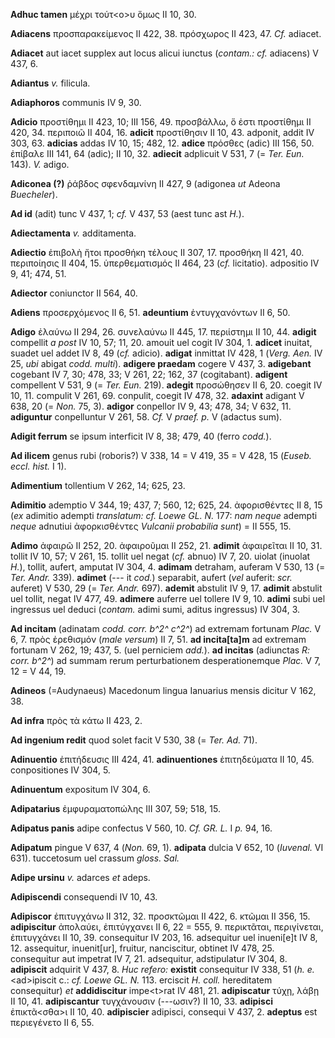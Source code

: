 **Adhuc tamen** μέχρι τούτ\<ο\>υ ὅμως II 10, 30.

**Adiacens** προσπαρακείμενος II 422, 38. πρόσχωρος II 423, 47. *Cf.*
adiacet.

**Adiacet** aut iacet supplex aut locus alicui iunctus (*contam.: cf.*
adiacens) V 437, 6.

**Adiantus** *v.* filicula.

**Adiaphoros** communis IV 9, 30.

**Adicio** προστίθημι II 423, 10; III 156, 49. προσβάλλω, ὅ ἐστι
προστίθημι II 420, 34. περιποιῶ II 404, 16. **adicit** προστίθησιν II
10, 43. adponit, addit IV 303, 63. **adicias** addas IV 10, 15; 482, 12.
**adice** πρόσθες (adic) III 156, 50. ἐπίβαλε III 141, 64 (adic); II 10,
32. **adiecit** adplicuit V 531, 7 (= *Ter. Eun.* 143). *V.* adigo.

**Adiconea (?)** ῥάβδος σφενδαμνίνη II 427, 9 (adigonea *ut* Adeona
*Buecheler*).

**Ad id** (adit) tunc V 437, 1; *cf.* V 437, 53 (aest tunc ast *H.*).

**Adiectamenta** *v.* additamenta.

**Adiectio** ἐπιβολὴ ἤτοι προσθήκη τέλους II 307, 17. προσθήκη II 421,
40. περιποίησις II 404, 15. ὑπερθεματισμός II 464, 23 (*cf.* licitatio).
adpositio IV 9, 41; 474, 51.

**Adiector** coniunctor II 564, 40.

**Adiens** προσερχόμενος II 6, 51. **adeuntium** ἐντυγχανόντων II 6, 50.

**Adigo** ἐλαύνω II 294, 26. συνελαύνω II 445, 17. περιίστημι II 10, 44.
**adigit** compellit *a post* IV 10, 57; 11, 20. amouit uel cogit IV
304, 1. **adicet** inuitat, suadet uel addet IV 8, 49 (*cf.* adicio).
**adigat** inmittat IV 428, 1 (*Verg. Aen.* IV 25, *ubi* abigat *codd.
multi*). **adigere praedam** cogere V 437, 3. **adigebant** cogebant IV
7, 30; 478, 33; V 261, 22; 162, 37 (cogitabant). **adigent** compellent
V 531, 9 (= *Ter. Eun.* 219). **adegit** προσώθησεν II 6, 20. coegit
IV 10, 11. compulit V 261, 69. conpulit, coegit IV 478, 32. **adaxint**
adigant V 638, 20 (= *Non.* 75, 3). **adigor** conpellor IV 9, 43; 478,
34; V 632, 11. **adiguntur** conpelluntur V 261, 58. *Cf.* V *praef. p.*
V (adactus sum).

**Adigit ferrum** se ipsum interficit IV 8, 38; 479, 40 (ferro
*codd.*).

**Ad ilicem** genus rubi (roboris?) V 338, 14 = V 419, 35 = V 428, 15
(*Euseb. eccl. hist.* I 1).

**Adimentium** tollentium V 262, 14; 625, 23.

**Adimitio** ademptio V 344, 19; 437, 7; 560, 12; 625, 24. ἀφορισθέντες
II 8, 15 (*ex* adimitio adempti *translatum: cf. Loewe GL. N.* 177:
*nam neque* adempti *neque* adnutiui ἀφορκισθέντες *Vulcanii probabilia
sunt*) = II 555, 15.

**Adimo** ἀφαιρῶ II 252, 20. ἀφαιροῦμαι II 252, 21. **adimit**
ἀφαιρεῖται II 10, 31. tollit IV 10, 57; V 261, 15. tollit uel negat
(*cf.* abnuo) IV 7, 20. uiolat (inuolat *H.*), tollit, aufert, amputat
IV 304, 4. **adimam** detraham, auferam V 530, 13 (= *Ter. Andr.*
339). **adimet** (--- it *cod.*) separabit, aufert (*vel* auferit:
*scr.* auferet) V 530, 29 (= *Ter. Andr.* 697). **ademit** abstulit IV
9, 17. **adimit** abstulit uel tollit, negat IV 477, 49. **adimere**
auferre uel tollere IV 9, 10. **adimi** subi uel ingressus uel deduci
(*contam.* adimi sumi, aditus ingressus) IV 304, 3.

**Ad incitam** (adinatam *codd. corr. b^2^ c^2^*) ad extremam fortunam
*Plac.* V 6, 7. πρὸς ἐρεθισμόν (*male versum*) II 7, 51. **ad
incita[ta]m** ad extremam fortunam V 262, 19; 437, 5. (uel perniciem
*add.*). **ad incitas** (adiunctas *R: corr. b^2^*) ad summam rerum
perturbationem desperationemque *Plac.* V 7, 12 = V 44, 19.

**Adineos** (=Audynaeus) Macedonum lingua Ianuarius mensis dicitur V
162, 38.

**Ad infra** πρὸς τὰ κάτω II 423, 2.

**Ad ingenium redit** quod solet facit V 530, 38 (= *Ter. Ad.* 71).

**Adinuentio** ἐπιτήδευσις III 424, 41. **adinuentiones** ἐπιτηδεύματα
II 10, 45. conpositiones IV 304, 5.

**Adinuentum** expositum IV 304, 6.

**Adipatarius** ἐμφυραματοπώλης III 307, 59; 518, 15.

**Adipatus panis** adipe confectus V 560, 10. *Cf. GR. L.* I *p.* 94,
16.

**Adipatum** pingue V 637, 4 (*Non.* 69, 1). **adipata** dulcia V 652, 10
(*Iuvenal.* VI 631). tuccetosum uel crassum *gloss. Sal.*

**Adipe ursinu** *v.* adarces *et* adeps.

**Adipiscendi** consequendi IV 10, 43.

**Adipiscor** ἐπιτυγχάνω II 312, 32. προσκτῶμαι II 422, 6. κτῶμαι II
356, 15. **adipiscitur** ἀπολαύει, ἐπιτύγχανει II 6, 22 = 555, 9.
περικτᾶται, περιγίνεται, ἐπιτυγχάνει II 10, 39. consequitur IV 203, 16.
adsequitur uel inueni[e]t IV 8, 12. assequitur, inuenit[ur],
fruitur, nanciscitur, obtinet IV 478, 25. consequitur aut impetrat IV 7,
21. adsequitur, adstipulatur IV 304, 8. **adipiscit** adquirit V 437, 8.
*Huc refero:* **existit** consequitur IV 338, 51 (*h. e.* \<ad\>ipiscit
c.: *cf. Loewe GL. N.* 113. erciscit *H. coll.* hereditatem consequitur)
*et* **addidiscitur** impe\<t\>rat IV 481, 21. **adipiscatur** τύχῃ,
λάβῃ II 10, 41. **adipiscantur** τυγχάνουσιν (---ωσιν?) II 10, 33.
**adipisci** ἐπικτᾶ\<σθα\>ι II 10, 40. **adipiscier** adipisci, consequi
V 437, 2. **adeptus** est περιεγένετο II 6, 55.

